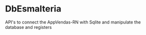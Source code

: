 # DbEsmalteria

API's to connect the AppVendas-RN with Sqlite and manipulate the database and registers
